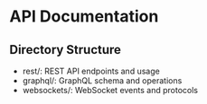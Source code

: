 # API Documentation

## Directory Structure

- rest/: REST API endpoints and usage
- graphql/: GraphQL schema and operations
- websockets/: WebSocket events and protocols
